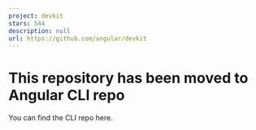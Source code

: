 ```yaml
---
project: devkit
stars: 544
description: null
url: https://github.com/angular/devkit
---
```


This repository has been moved to Angular CLI repo
==================================================

You can find the CLI repo here.
